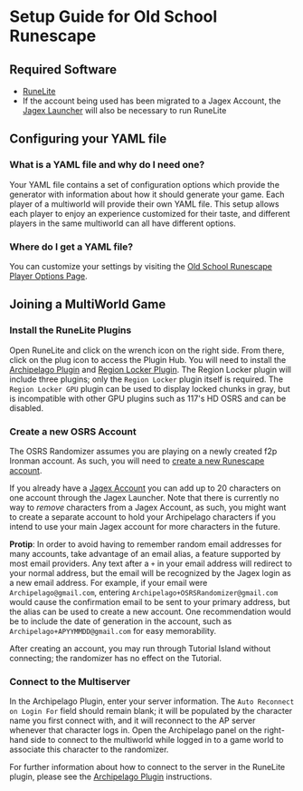 # Setup Guide for Old School Runescape

## Required Software

- [RuneLite](https://runelite.net/)
- If the account being used has been migrated to a Jagex Account, the [Jagex Launcher](https://www.jagex.com/en-GB/launcher)
will also be necessary to run RuneLite

## Configuring your YAML file

### What is a YAML file and why do I need one?

Your YAML file contains a set of configuration options which provide the generator with information about how it should
generate your game. Each player of a multiworld will provide their own YAML file. This setup allows each player to enjoy
an experience customized for their taste, and different players in the same multiworld can all have different options.

### Where do I get a YAML file?

You can customize your settings by visiting the 
[Old School Runescape Player Options Page](/games/Old%20School%20Runescape/player-options).

## Joining a MultiWorld Game

### Install the RuneLite Plugins
Open RuneLite and click on the wrench icon on the right side. From there, click on the plug icon to access the
Plugin Hub. You will need to install the [Archipelago Plugin](https://github.com/digiholic/osrs-archipelago) 
and [Region Locker Plugin](https://github.com/slaytostay/region-locker). The Region Locker plugin
will include three plugins; only the `Region Locker` plugin itself is required. The `Region Locker GPU` plugin can be
used to display locked chunks in gray, but is incompatible with other GPU plugins such as 117's HD OSRS and can be
disabled.

### Create a new OSRS Account
The OSRS Randomizer assumes you are playing on a newly created f2p Ironman account. As such, you will need to [create a
new Runescape account](https://secure.runescape.com/m=account-creation/create_account?theme=oldschool). 

If you already have a [Jagex Account](https://www.jagex.com/en-GB/accounts) you can add up to 20 characters on
one account through the Jagex Launcher. Note that there is currently no way to _remove_ characters
from a Jagex Account, as such, you might want to create a separate account to hold your Archipelago
characters if you intend to use your main Jagex account for more characters in the future.

**Protip**: In order to avoid having to remember random email addresses for many accounts, take advantage of an email
alias, a feature supported by most email providers. Any text after a `+` in your email address will redirect to your
normal address, but the email will be recognized by the Jagex login as a new email address. For example, if your email
were `Archipelago@gmail.com`, entering `Archipelago+OSRSRandomizer@gmail.com` would cause the confirmation email to
be sent to your primary address, but the alias can be used to create a new account. One recommendation would be to
include the date of generation in the account, such as `Archipelago+APYYMMDD@gmail.com` for easy memorability.

After creating an account, you may run through Tutorial Island without connecting; the randomizer has no 
effect on the Tutorial.

### Connect to the Multiserver
In the Archipelago Plugin, enter your server information. The `Auto Reconnect on Login For` field should remain blank;
it will be populated by the character name you first connect with, and it will reconnect to the AP server whenever that
character logs in. Open the Archipelago panel on the right-hand side to connect to the multiworld while logged in to
a game world to associate this character to the randomizer.

For further information about how to connect to the server in the RuneLite plugin,
please see the [Archipelago Plugin](https://github.com/digiholic/osrs-archipelago) instructions.